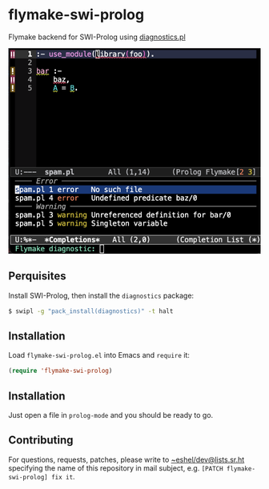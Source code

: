 # flymake-swi-prolog

Flymake backend for SWI-Prolog using [diagnostics.pl](https://git.sr.ht/~eshel/diagnostics.pl)

![diagnostics](./flymake-swi-prolog.png)

## Perquisites

Install SWI-Prolog, then install the `diagnostics` package:

```sh
$ swipl -g "pack_install(diagnostics)" -t halt
```

## Installation

Load `flymake-swi-prolog.el` into Emacs and `require` it:
```lisp
(require 'flymake-swi-prolog)
```

## Installation

Just open a file in `prolog-mode` and you should be ready to go.


## Contributing

For questions, requests, patches, please write to
[~eshel/dev@lists.sr.ht](mailto:~eshel/dev@lists.sr.ht) specifying the name of this repository in
mail subject, e.g. `[PATCH flymake-swi-prolog] fix it`.
